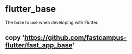 # flutter_base
The base to use when developing with Flutter.

copy 'https://github.com/fastcampus-flutter/fast_app_base'
---
